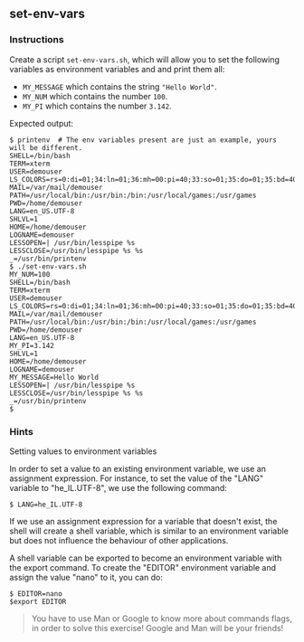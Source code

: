 ## set-env-vars

### Instructions

Create a script `set-env-vars.sh`, which will allow you to set the following variables as environment variables and and print them all:

- `MY_MESSAGE` which contains the string `"Hello World"`.
- `MY_NUM` which contains the number `100`.
- `MY_PI` which contains the number `3.142`.

Expected output:

```console
$ printenv  # The env variables present are just an example, yours will be different.
SHELL=/bin/bash
TERM=xterm
USER=demouser
LS_COLORS=rs=0:di=01;34:ln=01;36:mh=00:pi=40;33:so=01;35:do=01;35:bd=40;33;01:cd=40;33;01:or=40;31;01:su=37;41:sg=30;43:ca:...
MAIL=/var/mail/demouser
PATH=/usr/local/bin:/usr/bin:/bin:/usr/local/games:/usr/games
PWD=/home/demouser
LANG=en_US.UTF-8
SHLVL=1
HOME=/home/demouser
LOGNAME=demouser
LESSOPEN=| /usr/bin/lesspipe %s
LESSCLOSE=/usr/bin/lesspipe %s %s
_=/usr/bin/printenv
$ ./set-env-vars.sh
MY_NUM=100
SHELL=/bin/bash
TERM=xterm
USER=demouser
LS_COLORS=rs=0:di=01;34:ln=01;36:mh=00:pi=40;33:so=01;35:do=01;35:bd=40;33;01:cd=40;33;01:or=40;31;01:su=37;41:sg=30;43:ca:...
MAIL=/var/mail/demouser
PATH=/usr/local/bin:/usr/bin:/bin:/usr/local/games:/usr/games
PWD=/home/demouser
LANG=en_US.UTF-8
MY_PI=3.142
SHLVL=1
HOME=/home/demouser
LOGNAME=demouser
MY_MESSAGE=Hello World
LESSOPEN=| /usr/bin/lesspipe %s
LESSCLOSE=/usr/bin/lesspipe %s %s
_=/usr/bin/printenv
$
```

### Hints

Setting values to environment variables

In order to set a value to an existing environment variable, we use an assignment expression. For instance, to set the value of the "LANG" variable to "he_IL.UTF-8", we use the following command:

```console
$ LANG=he_IL.UTF-8
```

If we use an assignment expression for a variable that doesn't exist, the shell will create a shell variable, which is similar to an environment variable but does not influence the behaviour of other applications.

A shell variable can be exported to become an environment variable with the export command. To create the "EDITOR" environment variable and assign the value "nano" to it, you can do:

```console
$ EDITOR=nano
$export EDITOR
```

> You have to use Man or Google to know more about commands flags, in order to solve this exercise!
> Google and Man will be your friends!
